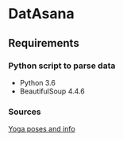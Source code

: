 # DatAsana  

## Requirements   
### Python script to parse data  
- Python 3.6
- BeautifulSoup 4.4.6
### Sources 
[Yoga poses and info](https://www.yogajournal.com)
